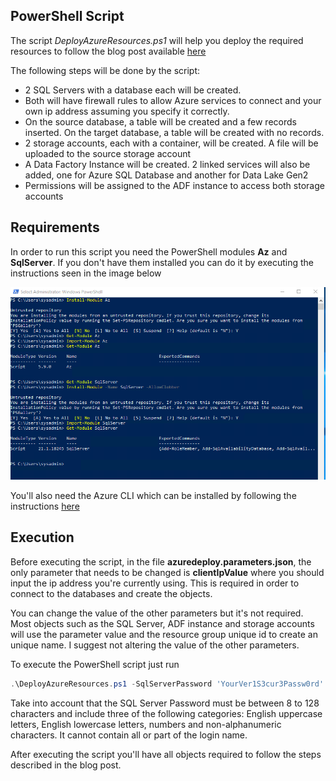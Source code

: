## PowerShell Script

The script *DeployAzureResources.ps1* will help you deploy the required resources to follow the blog post available [here](https://www.pedrofiadeiro.com/azure-data-factory-policies/azure-data-factory-linked-services-parameterization)

The following steps will be done by the script:
- 2 SQL Servers with a database each will be created. 
- Both will have firewall rules to allow Azure services to connect and your own ip address assuming you specify it correctly.
- On the source database, a table will be created and a few records inserted. On the target database, a table will be created with no records.
- 2 storage accounts, each with a container, will be created. A file will be uploaded to the source storage account
- A Data Factory Instance will be created. 2 linked services will also be added, one for Azure SQL Database and another for Data Lake Gen2
- Permissions will be assigned to the ADF instance to access both storage accounts

## Requirements

In order to run this script you need the PowerShell modules **Az** and **SqlServer**. If you don't have them installed you can do it by executing the instructions seen in the image below

![PowerShell Modules](Images/PowerShell_Modules.png)

You'll also need the Azure CLI which can be installed by following the instructions [here](https://docs.microsoft.com/en-us/cli/azure/install-azure-cli)

## Execution

Before executing the script, in the file **azuredeploy.parameters.json**, the only parameter that needs to be changed is **clientIpValue** where you should input the ip address you're currently using. This is required in order to connect to the databases and create the objects.

You can change the value of the other parameters but it's not required. Most objects such as the SQL Server, ADF instance and storage accounts will use the parameter value and the resource group unique id to create an unique name. I suggest not altering the value of the other parameters.

To execute the PowerShell script just run

```PowerShell
.\DeployAzureResources.ps1 -SqlServerPassword 'YourVer1S3cur3Passw0rd' -RgName 'rg-name'
```

Take into account that the SQL Server Password  must be between 8 to 128 characters and include three of the following categories: English uppercase letters, English lowercase letters, numbers and non-alphanumeric characters. It cannot contain all or part of the login name.

After executing the script you'll have all objects required to follow the steps described in the blog post.